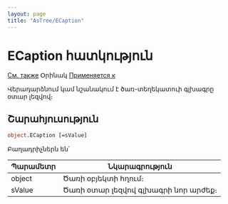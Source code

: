 ```yaml
---
layout: page
title: "AsTree/ECaption"
---
```


 # ECaption հատկություն

[См. также](../Astree.html) Օրինակ [Применяется к](../Astree.html)


Վերադարձնում կամ նշանակում է ծառ-տեղեկատուի գլխագրը օտար լեզվով։

## Շարահյուսություն

``` vb
object.ECaption [=sValue]
```

Բաղադրիչներն են՝


| Պարամետր| Նկարագրություն |
|--|--|
| object | Ծառի օբյեկտի հղում։|
| sValue | Ծառի օտար լեզվով գլխագրի նոր արժեք։ |

